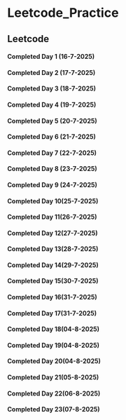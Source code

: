 # Leetcode_Practice

## Leetcode

#### Completed Day 1 (16-7-2025)
#### Completed Day 2 (17-7-2025)
#### Completed Day 3 (18-7-2025) 
#### Completed Day 4 (19-7-2025)
#### Completed Day 5 (20-7-2025)
#### Completed Day 6 (21-7-2025)
#### Completed Day 7 (22-7-2025)
#### Completed Day 8 (23-7-2025)
#### Completed Day 9 (24-7-2025)
#### Completed Day 10(25-7-2025)
#### Completed Day 11(26-7-2025)
#### Completed Day 12(27-7-2025)
#### Completed Day 13(28-7-2025)
#### Completed Day 14(29-7-2025)
#### Completed Day 15(30-7-2025)
#### Completed Day 16(31-7-2025)
#### Completed Day 17(31-7-2025)
#### Completed Day 18(04-8-2025)
#### Completed Day 19(04-8-2025)
#### Completed Day 20(04-8-2025)
#### Completed Day 21(05-8-2025)
#### Completed Day 22(06-8-2025)
#### Completed Day 23(07-8-2025)
